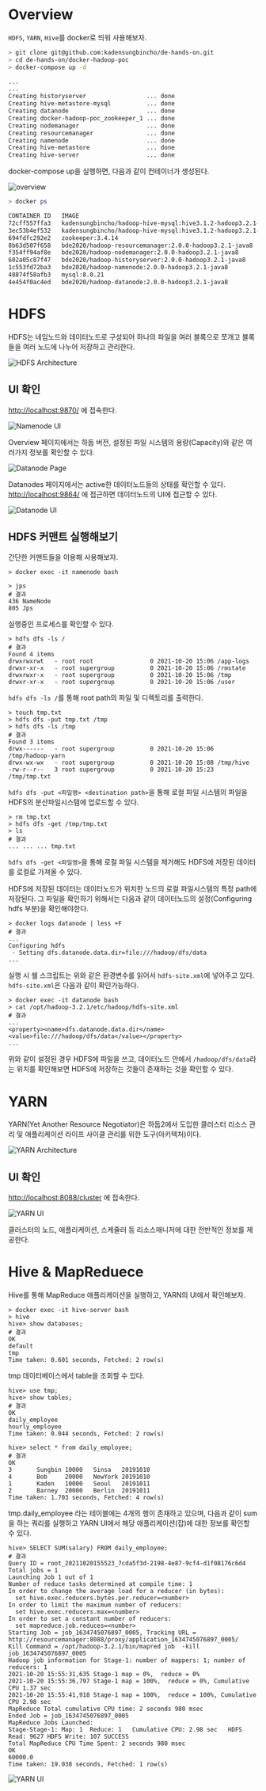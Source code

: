 # Overview

`HDFS`, `YARN`, `Hive`를 docker로 띄워 사용해보자.

```bash
> git clone git@github.com:kadensungbincho/de-hands-on.git
> cd de-hands-on/docker-hadoop-poc
> docker-compose up -d

...
...
Creating historyserver                 ... done
Creating hive-metastore-mysql          ... done
Creating datanode                      ... done
Creating docker-hadoop-poc_zookeeper_1 ... done
Creating nodemanager                   ... done
Creating resourcemanager               ... done
Creating namenode                      ... done
Creating hive-metastore                ... done
Creating hive-server                   ... done
```

docker-compose up을 실행하면, 다음과 같이 컨테이너가 생성된다.

![overview](./images/image-1.png)

```bash
> docker ps

CONTAINER ID   IMAGE                                                           COMMAND                  CREATED              STATUS                        PORTS                                                                                  NAMES
72cff557ffa3   kadensungbincho/hadoop-hive-mysql:hive3.1.2-hadoop3.2.1-java8   "entrypoint.sh /bin/…"   About a minute ago   Up About a minute             0.0.0.0:10000->10000/tcp, :::10000->10000/tcp, 10002/tcp                               hive-server
3ec53b4ef532   kadensungbincho/hadoop-hive-mysql:hive3.1.2-hadoop3.2.1-java8   "entrypoint.sh start…"   About a minute ago   Up About a minute             10000/tcp, 0.0.0.0:9083->9083/tcp, :::9083->9083/tcp, 10002/tcp                        hive-metastore
694fdfc292e2   zookeeper:3.4.14                                                "/docker-entrypoint.…"   About a minute ago   Up About a minute             2888/tcp, 0.0.0.0:2181->2181/tcp, :::2181->2181/tcp, 3888/tcp                          docker-hadoop-poc_zookeeper_1
8b63d507f658   bde2020/hadoop-resourcemanager:2.0.0-hadoop3.2.1-java8          "/entrypoint.sh /run…"   About a minute ago   Up About a minute (healthy)   0.0.0.0:8032->8032/tcp, :::8032->8032/tcp, 0.0.0.0:8088->8088/tcp, :::8088->8088/tcp   resourcemanager
f354ff94af8e   bde2020/hadoop-nodemanager:2.0.0-hadoop3.2.1-java8              "/entrypoint.sh /run…"   About a minute ago   Up About a minute (healthy)   0.0.0.0:8042->8042/tcp, :::8042->8042/tcp                                              nodemanager
602a05c87f47   bde2020/hadoop-historyserver:2.0.0-hadoop3.2.1-java8            "/entrypoint.sh /run…"   About a minute ago   Up About a minute (healthy)   0.0.0.0:8188->8188/tcp, :::8188->8188/tcp                                              historyserver
1c553fd72ba3   bde2020/hadoop-namenode:2.0.0-hadoop3.2.1-java8                 "/entrypoint.sh /run…"   About a minute ago   Up About a minute (healthy)   0.0.0.0:8020->8020/tcp, :::8020->8020/tcp, 0.0.0.0:9870->9870/tcp, :::9870->9870/tcp   namenode
48874f58afb3   mysql:8.0.21                                                    "docker-entrypoint.s…"   About a minute ago   Up About a minute             0.0.0.0:3306->3306/tcp, :::3306->3306/tcp, 33060/tcp                                   hive-metastore-mysql
4e454f0ac4ed   bde2020/hadoop-datanode:2.0.0-hadoop3.2.1-java8                 "/entrypoint.sh /run…"   About a minute ago   Up About a minute (healthy)   0.0.0.0:9864->9864/tcp, :::9864->9864/tcp                                              datanode
```

# HDFS

HDFS는 네임노드와 데이터노드로 구성되어 하나의 파일을 여러 블록으로 쪼개고 블록들을 여러 노드에 나누어 저장하고 관리한다.

![HDFS Architecture](./images/image-2.png)

## UI 확인

[http://localhost:9870/](http://localhost:9870/) 에 접속한다.

![Namenode UI](./images/image-3.png)

Overview 페이지에서는 하둡 버전, 설정된 파일 시스템의 용량(Capacity)와 같은 여러가지 정보를 확인할 수 있다.

![Datanode Page](./images/image-4.png)

Datanodes 페이지에서는 active한 데이터노드들의 상태를 확인할 수 있다.
[http://localhost:9864/](http://localhost:9864) 에 접근하면 데이터노드의 UI에 접근할 수 있다.

![Datanode UI](./images/image-5.png)

## HDFS 커맨트 실행해보기

간단한 커맨트들을 이용해 사용해보자.

```shell
> docker exec -it namenode bash

> jps
# 결과
436 NameNode
805 Jps
```

실행중인 프로세스를 확인할 수 있다.

```shell
> hdfs dfs -ls /
# 결과
Found 4 items
drwxrwxrwt   - root root                0 2021-10-20 15:06 /app-logs
drwxr-xr-x   - root supergroup          0 2021-10-20 15:06 /rmstate
drwxrwxr-x   - root supergroup          0 2021-10-20 15:06 /tmp
drwxr-xr-x   - root supergroup          0 2021-10-20 15:06 /user
```

`hdfs dfs -ls /`를 통해 root path의 파일 및 디렉토리를 출력한다.

```shell
> touch tmp.txt
> hdfs dfs -put tmp.txt /tmp
> hdfs dfs -ls /tmp
# 결과
Found 3 items
drwx------   - root supergroup          0 2021-10-20 15:06 /tmp/hadoop-yarn
drwx-wx-wx   - root supergroup          0 2021-10-20 15:08 /tmp/hive
-rw-r--r--   3 root supergroup          0 2021-10-20 15:23 /tmp/tmp.txt
```

`hdfs dfs -put <파일명> <destination path>`을 통해 로컬 파일 시스템의 파일을 HDFS의 분산파일시스템에 업로드할 수 있다.

```shell
> rm tmp.txt
> hdfs dfs -get /tmp/tmp.txt
> ls
# 결과
... ... ... tmp.txt
```

`hdfs dfs -get <파일명>`을 통해 로컬 파일 시스템을 제거해도 HDFS에 저장된 데이터를 로컬로 가져올 수 있다.

HDFS에 저장된 데이터는 데이터노드가 위치한 노드의 로컬 파일시스템의 특정 path에 저장된다. 그 파일을 확인하기 위해서는 다음과 같이 데이터노드의 설정(Configuring hdfs 부분)을
확인해야한다.

```shell
> docker logs datanode | less +F
# 결과
...
Configuring hdfs
 - Setting dfs.datanode.data.dir=file:///hadoop/dfs/data
...
```

실행 시 쉘 스크립트는 위와 같은 환경변수를 읽어서 `hdfs-site.xml`에 넣어주고 있다. `hdfs-site.xml`은 다음과 같이 확인가능하다.

```shell
> docker exec -it datanode bash
> cat /opt/hadoop-3.2.1/etc/hadoop/hdfs-site.xml
# 결과
...
<property><name>dfs.datanode.data.dir</name><value>file:///hadoop/dfs/data</value></property>
...
```

위와 같이 설정된 경우 HDFS에 파일을 쓰고, 데이터노드 안에서 `/hadoop/dfs/data`라는 위치를 확인해보면 HDFS에 저장하는 것들이 존재하는 것을 확인할 수 있다.

# YARN

YARN(Yet Another Resource Negotiator)은 하둡2에서 도입한 클러스터 리소스 관리 및 애플리케이션 라이프 사이클 관리를 위한 도구(아키텍처)이다.

![YARN Architecture](./images/image-6.png)

## UI 확인

[http://localhost:8088/cluster](http://localhost:8088/cluster) 에 접속한다.

![YARN UI](./images/image-7.png)

클러스터의 노드, 애플리케이션, 스케쥴러 등 리소스매니저에 대한 전반적인 정보를 제공한다.

# Hive & MapReduece

Hive를 통해 MapReduce 애플리케이션을 실행하고, YARN의 UI에서 확인해보자.

```shell
> docker exec -it hive-server bash
> hive
hive> show databases;
# 결과
OK
default
tmp
Time taken: 0.601 seconds, Fetched: 2 row(s)
```

tmp 데이터베이스에서 table을 조회할 수 있다.

```shell
hive> use tmp;
hive> show tables;
# 결과
OK
daily_employee
hourly_employee
Time taken: 0.044 seconds, Fetched: 2 row(s)

hive> select * from daily_employee;
# 결과
OK
3       Sungbin 10000   Sinsa   20191010
4       Bob     20000   NewYork 20191010
1       Kaden   10000   Seoul   20191011
2       Barney  20000   Berlin  20191011
Time taken: 1.703 seconds, Fetched: 4 row(s)
```

tmp.daily_employee 라는 테이블에는 4개의 행이 존재하고 있으며, 다음과 같이 sum을 하는 쿼리를 실행하고 YARN UI에서 해당 애플리케이션(잡)에 대한 정보를 확인할 수 있다.

```shell
hive> SELECT SUM(salary) FROM daily_employee;
# 결과
Query ID = root_20211020155523_7cda5f3d-2198-4e87-9cf4-d1f08176c6d4
Total jobs = 1
Launching Job 1 out of 1
Number of reduce tasks determined at compile time: 1
In order to change the average load for a reducer (in bytes):
  set hive.exec.reducers.bytes.per.reducer=<number>
In order to limit the maximum number of reducers:
  set hive.exec.reducers.max=<number>
In order to set a constant number of reducers:
  set mapreduce.job.reduces=<number>
Starting Job = job_1634745076897_0005, Tracking URL = http://resourcemanager:8088/proxy/application_1634745076897_0005/
Kill Command = /opt/hadoop-3.2.1/bin/mapred job  -kill job_1634745076897_0005
Hadoop job information for Stage-1: number of mappers: 1; number of reducers: 1
2021-10-20 15:55:31,635 Stage-1 map = 0%,  reduce = 0%
2021-10-20 15:55:36,797 Stage-1 map = 100%,  reduce = 0%, Cumulative CPU 1.37 sec
2021-10-20 15:55:41,918 Stage-1 map = 100%,  reduce = 100%, Cumulative CPU 2.98 sec
MapReduce Total cumulative CPU time: 2 seconds 980 msec
Ended Job = job_1634745076897_0005
MapReduce Jobs Launched:
Stage-Stage-1: Map: 1  Reduce: 1   Cumulative CPU: 2.98 sec   HDFS Read: 9627 HDFS Write: 107 SUCCESS
Total MapReduce CPU Time Spent: 2 seconds 980 msec
OK
60000.0
Time taken: 19.038 seconds, Fetched: 1 row(s)
```

![YARN UI](./images/image-8.png)
